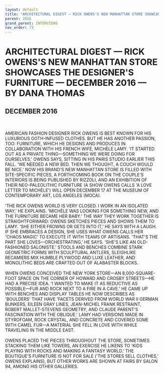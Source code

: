 ```yaml
---
layout: default
title: "ARCHITECTURAL DIGEST — RICK OWENS'S NEW MANHATTAN STORE SHOWCASES THE DESIGNER'S FURNITURE — DECEMBER 2016 — BY DANA THOMAS"
parent: 2016
grand_parent: INTERVIEWS
nav_order: 73
---
```


# ARCHITECTURAL DIGEST — RICK OWENS'S NEW MANHATTAN STORE SHOWCASES THE DESIGNER'S FURNITURE — DECEMBER 2016 — BY DANA THOMAS
## DECEMBER 2016 

<br><br>
AMERICAN FASHION DESIGNER RICK OWENS IS BEST KNOWN FOR HIS LUXURIOUS GOTH-INFUSED CLOTHES. BUT HE HAS ANOTHER PASSION, TOO: FURNITURE, WHICH HE DESIGNS AND PRODUCES IN COLLABORATION WITH HIS FRENCH WIFE, MICHÈLE LAMY. 'IT STARTED OUT AS A PRIVATE THING—SOMETHING WE WERE DOING FOR OURSELVES,' OWENS SAYS, SITTING IN HIS PARIS STUDIO EARLIER THIS FALL. 'WE NEEDED A NEW BED. THEN WE THOUGHT, A COUCH WOULD BE NICE.' NOW HIS BRAND'S NEW MANHATTAN STORE IS FILLED WITH SITE-SPECIFIC PIECES, A FORTHCOMING BOOK ON THE COUPLE'S INTERIORS IS BEING PUBLISHED BY RIZZOLI, AND AN EXHIBITION OF THEIR NEO-PALEOLITHIC FURNITURE (A SHOW OWENS CALLS 'A LOVE LETTER TO MICHÈLE') WILL OPEN DECEMBER 17 AT THE MUSEUM OF CONTEMPORARY ART, LOS ANGELES (MOCA).
<br><br>
'THE RICK OWENS WORLD IS VERY CLOSED. I WORK IN AN ISOLATED WAY,' HE EXPLAINS. 'MICHÈLE WAS LOOKING FOR SOMETHING NEW, AND THE FURNITURE BECAME HER BABY.' THE WAY THEY WORK TOGETHER IS STRAIGHTFORWARD: OWENS SKETCHES PIECES AND SHOWS THEM TO LAMY. 'SHE EITHER FROWNS OR GETS INTO IT,' HE SAYS WITH A LAUGH. IF SHE EMBRACES A DESIGN, SHE USES WHAT OWENS CALLS HER 'CHAOS MAGIC' TO EXECUTE IT WITH TEAMS OF ARTISANS. 'THAT'S THE PART SHE LOVES—ORCHESTRATING,' HE SAYS. 'SHE'S LIKE AN OLD-FASHIONED SALONISTE.' STOOLS AND BENCHES COMBINE STARK GEOMETRIC FORMS WITH SCULPTURAL ANTLERS, SLEIGHLIKE RECAMIERS MIX HUMBLE PLYWOOD AND LUXE LEATHER, AND MONOLITHIC BEDS ARE CRAFTED OUT OF ALABASTER BLOCKS.
<br><br>
WHEN OWENS CONCEIVED THE NEW YORK STORE—AN 8,000-SQUARE-FOOT SPACE ON THE CORNER OF HOWARD AND CROSBY STREETS—HE HAD A PRECISE IDEA. 'I WANTED TO MAKE IT AS REDUCTIVE AS POSSIBLE—FUR AND ROCK NEXT TO A FIRE IN A CAVE.' HE CAME UP WITH BENCHES AND DISPLAY TABLES HE NOW DESCRIBES AS 'BOULDERS' THAT HAVE 'FACETS DERIVED FROM WORLD WAR II GERMAN BUNKERS, EILEEN GRAY LINES, JEAN-MICHEL FRANK RESTRAINT, ROBERT MALLET-STEVENS GEOMETRY, AND CLAUDE PARENT'S FASCINATION WITH THE OBLIQUE.' LAMY HAD VERSIONS MADE IN STYROFOAM, ROCK CRYSTAL, AND CONCRETE AND COVERED SOME WITH CAMEL FUR—A MATERIAL SHE FELL IN LOVE WITH WHILE TRAVELING IN THE MIDDLE EAST.
<br><br>
OWENS PLACED THE PIECES THROUGHOUT THE STORE, SOMETIMES STACKING THEM LIKE TOWERS, AN EXERCISE HE LIKENS TO 'KIDS PLAYING WITH ROCKS AND MAKING A FANTASY WORLD.' THE BOUTIQUE'S FURNITURE IS NOT FOR SALE ('THE STORES SELL CLOTHES,' OWENS EXPLAINS), BUT OTHER WORKS ARE SHOWN AT FAIRS BY SALON 94, AMONG HIS OTHER GALLERIES.
<br><br>

